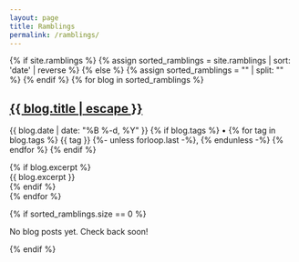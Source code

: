 ```yaml
---
layout: page
title: Ramblings
permalink: /ramblings/
---
```


<div class="ramblings-list">
{% if site.ramblings %}
  {% assign sorted_ramblings = site.ramblings | sort: 'date' | reverse %}
{% else %}
  {% assign sorted_ramblings = "" | split: "" %}
{% endif %}
{% for blog in sorted_ramblings %}
  <article class="blog-entry">
    <h2>
      <a class="blog-link" href="{{ blog.url | relative_url }}">
        {{ blog.title | escape }}
      </a>
    </h2>
    <p class="post-meta">
      <time datetime="{{ blog.date | date_to_xmlschema }}">
        {{ blog.date | date: "%B %-d, %Y" }}
      </time>
      {% if blog.tags %}
        • 
        {% for tag in blog.tags %}
          <span class="tag">{{ tag }}</span>
          {%- unless forloop.last -%}, {% endunless -%}
        {% endfor %}
      {% endif %}
    </p>
    {% if blog.excerpt %}
      <div class="blog-excerpt">
        {{ blog.excerpt }}
      </div>
    {% endif %}
  </article>
{% endfor %}
</div>

{% if sorted_ramblings.size == 0 %}
  <p class="no-content">No blog posts yet. Check back soon!</p>
{% endif %} 